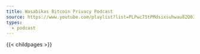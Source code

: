 ```yaml
---
title: Wasabikas Bitcoin Privacy Podcast
source: https://www.youtube.com/playlist?list=PLPwc75tPMdsixsuhwau82Q0IfxECo0z_E
types:
  - podcast
---
```

{{< childpages >}}

